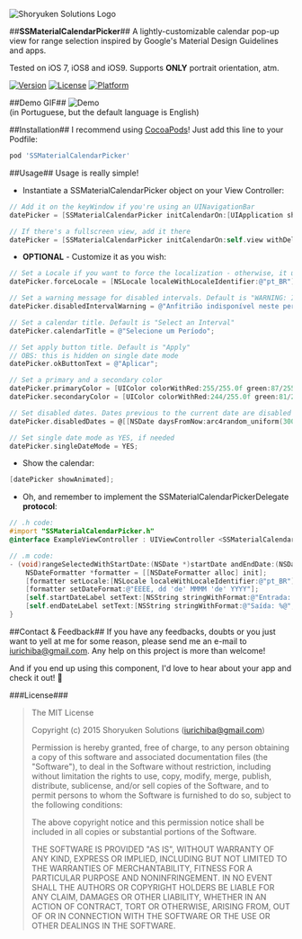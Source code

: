![Shoryuken Solutions Logo](http://i.imgur.com/IQDqUZE.png)



##**SSMaterialCalendarPicker**##
A lightly-customizable calendar pop-up view for range selection inspired by Google's Material Design Guidelines and apps.

Tested on iOS 7, iOS8 and iOS9. Supports **ONLY** portrait orientation, atm.

[![Version](https://img.shields.io/cocoapods/v/SSMaterialCalendarPicker.svg?style=flat-square)](http://cocoadocs.org/docsets/SSMaterialCalendarPicker)
[![License](https://img.shields.io/cocoapods/l/SSMaterialCalendarPicker.svg?style=flat-square)](http://cocoadocs.org/docsets/SSMaterialCalendarPicker)
[![Platform](https://img.shields.io/cocoapods/p/SSMaterialCalendarPicker.svg?style=flat-square)](http://cocoadocs.org/docsets/SSMaterialCalendarPicker)

##Demo GIF##
![Demo](http://i.imgur.com/dVYGVKD.gif)  
(in Portuguese, but the default language is English)

##Installation##
I recommend using [CocoaPods](https://cocoapods.org/)! Just add this line to your Podfile:  

```ruby
pod 'SSMaterialCalendarPicker'
```

##Usage##
Usage is really simple!

* Instantiate a SSMaterialCalendarPicker object on your View Controller:

```objective-c
// Add it on the keyWindow if you're using an UINavigationBar
datePicker = [SSMaterialCalendarPicker initCalendarOn:[UIApplication sharedApplication].keyWindow withDelegate:self];

// If there's a fullscreen view, add it there
datePicker = [SSMaterialCalendarPicker initCalendarOn:self.view withDelegate:self];
```

* **OPTIONAL** - Customize it as you wish:

```objective-c
// Set a Locale if you want to force the localization - otherwise, it uses the device's default locale
datePicker.forceLocale = [NSLocale localeWithLocaleIdentifier:@"pt_BR"];

// Set a warning message for disabled intervals. Default is "WARNING: Interval unavailable!"
datePicker.disabledIntervalWarning = @"Anfitrião indisponível neste período!";

// Set a calendar title. Default is "Select an Interval"
datePicker.calendarTitle = @"Selecione um Período";

// Set apply button title. Default is "Apply"
// OBS: this is hidden on single date mode
datePicker.okButtonText = @"Aplicar";

// Set a primary and a secondary color
datePicker.primaryColor = [UIColor colorWithRed:255/255.0f green:87/255.0f blue:34/255.0f alpha:1.0f];
datePicker.secondaryColor = [UIColor colorWithRed:244/255.0f green:81/255.0f blue:30/255.0f alpha:1.0f];

// Set disabled dates. Dates previous to the current date are disabled by default.
datePicker.disabledDates = @[[NSDate daysFromNow:arc4random_uniform(300)], [NSDate daysFromNow:arc4random_uniform(300)]];

// Set single date mode as YES, if needed
datePicker.singleDateMode = YES;
```

* Show the calendar:

```objective-c
[datePicker showAnimated];
```

* Oh, and remember to implement the SSMaterialCalendarPickerDelegate **protocol**:

```objective-c
// .h code:
#import "SSMaterialCalendarPicker.h"
@interface ExampleViewController : UIViewController <SSMaterialCalendarPickerDelegate>

// .m code:
- (void)rangeSelectedWithStartDate:(NSDate *)startDate andEndDate:(NSDate *)endDate {
    NSDateFormatter *formatter = [[NSDateFormatter alloc] init];
    [formatter setLocale:[NSLocale localeWithLocaleIdentifier:@"pt_BR"]];
    [formatter setDateFormat:@"EEEE, dd 'de' MMMM 'de' YYYY"];
    [self.startDateLabel setText:[NSString stringWithFormat:@"Entrada: %@", [formatter stringFromDate:startDate]]];
    [self.endDateLabel setText:[NSString stringWithFormat:@"Saída: %@", [formatter stringFromDate:endDate]]];
}
```

##Contact & Feedback##
If you have any feedbacks, doubts or you just want to yell at me for some reason, please send me an e-mail to [iurichiba@gmail.com](mailto:iurichiba@gmail.com). Any help on this project is more than welcome!

And if you end up using this component, I'd love to hear about your app and check it out! 🐶

###License###
> The MIT License
> 
> Copyright (c) 2015 Shoryuken Solutions ([iurichiba@gmail.com](mailto:iurichiba@gmail.com))
> 
> Permission is hereby granted, free of charge, to any person obtaining a copy
of this software and associated documentation files (the "Software"), to deal
in the Software without restriction, including without limitation the rights
to use, copy, modify, merge, publish, distribute, sublicense, and/or sell
copies of the Software, and to permit persons to whom the Software is
furnished to do so, subject to the following conditions:
> 
> The above copyright notice and this permission notice shall be included in
all copies or substantial portions of the Software.
> 
> THE SOFTWARE IS PROVIDED "AS IS", WITHOUT WARRANTY OF ANY KIND, EXPRESS OR
IMPLIED, INCLUDING BUT NOT LIMITED TO THE WARRANTIES OF MERCHANTABILITY,
FITNESS FOR A PARTICULAR PURPOSE AND NONINFRINGEMENT. IN NO EVENT SHALL THE
AUTHORS OR COPYRIGHT HOLDERS BE LIABLE FOR ANY CLAIM, DAMAGES OR OTHER
LIABILITY, WHETHER IN AN ACTION OF CONTRACT, TORT OR OTHERWISE, ARISING FROM,
OUT OF OR IN CONNECTION WITH THE SOFTWARE OR THE USE OR OTHER DEALINGS IN
THE SOFTWARE.
> 
